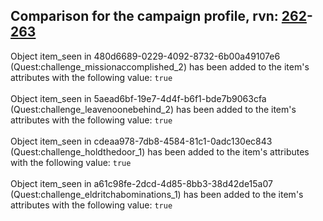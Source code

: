 ## Comparison for the campaign profile, rvn: [262](https://github.com/PRO100KatYT/FortniteProfileRevisions/tree/main/profiles/campaign/262%20campaign.json)-[263](https://github.com/PRO100KatYT/FortniteProfileRevisions/tree/main/profiles/campaign/263%20campaign.json)

Object item_seen in 480d6689-0229-4092-8732-6b00a49107e6 (Quest:challenge_missionaccomplished_2) has been added to the item's attributes with the following value: `true`
<br><br>
Object item_seen in 5aead6bf-19e7-4d4f-b6f1-bde7b9063cfa (Quest:challenge_leavenoonebehind_2) has been added to the item's attributes with the following value: `true`
<br><br>
Object item_seen in cdeaa978-7db8-4584-81c1-0adc130ec843 (Quest:challenge_holdthedoor_1) has been added to the item's attributes with the following value: `true`
<br><br>
Object item_seen in a61c98fe-2dcd-4d85-8bb3-38d42de15a07 (Quest:challenge_eldritchabominations_1) has been added to the item's attributes with the following value: `true`
<br><br>
